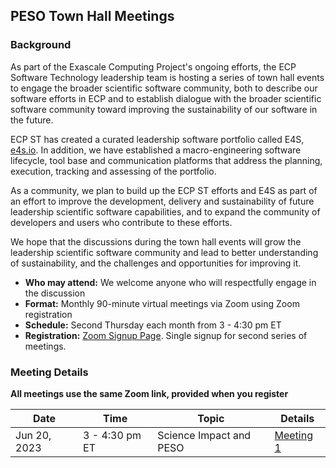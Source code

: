 ## PESO Town Hall Meetings

### Background

As part of the Exascale Computing Project's ongoing efforts, the ECP Software Technology leadership team is hosting a series of town hall events to engage the broader scientific software community, both to describe our software efforts in ECP and to establish dialogue with the broader scientific software community toward improving the sustainability of our software in the future.  

ECP ST has created a curated leadership software portfolio called E4S, [e4s.io](https://e4s.io).  In addition, we have established a macro-engineering software lifecycle, tool base and communication platforms that address the planning, execution, tracking and assessing of the portfolio.  

As a community, we plan to build up the ECP ST efforts and E4S as part of an effort to improve the development, delivery and sustainability of future leadership scientific software capabilities, and to expand the community of developers and users who contribute to these efforts.

We hope that the discussions during the town hall events will grow the leadership scientific software community and lead to better understanding of sustainability, and the challenges and opportunities for improving it.

- **Who may attend:** We welcome anyone who will respectfully engage in the discussion
- **Format:** Monthly 90-minute virtual meetings via Zoom using Zoom registration
- **Schedule:** Second Thursday each month from 3 - 4:30 pm ET
- **Registration:** [Zoom Signup Page]().  Single signup for second series of meetings.

### Meeting Details 

**All meetings use the same Zoom link, provided when you register**

| Date | Time | Topic | Details |
|------|------|-------|---------|
| Jun 20, 2023| 3 - 4:30 pm ET | Science Impact and PESO | [Meeting 1](Meetings/Meeting1.md)